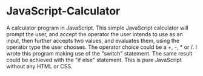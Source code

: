 # JavaScript-Calculator
A calculator program in JavaScript. This simple JavaScript calculator will prompt the user, and accept the operator the user intends to use as an input, then further accepts two values, and evaluates them, using the operator type the user chooses. The operator choice could be a +, -, * or /. I wrote this program making use of the "switch" statement. The same result could be achieved with the "if else" statement. This is pure JavaScript without any HTML or CSS.
